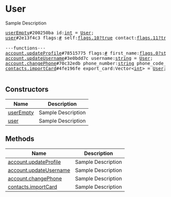 # User

Sample Description

<pre>
<a href="../constructor/userEmpty">userEmpty</a>#200250ba id:<a href="../type/int.md">int</a> = <a href="../type/User.md">User</a>;
<a href="../constructor/user">user</a>#2e13f4c3 flags:<a href="../type/#.md">#</a> self:<a href="../type/flags.10?true.md">flags.10?true</a> contact:<a href="../type/flags.11?true.md">flags.11?true</a> mutual_contact:<a href="../type/flags.12?true.md">flags.12?true</a> deleted:<a href="../type/flags.13?true.md">flags.13?true</a> bot:<a href="../type/flags.14?true.md">flags.14?true</a> bot_chat_history:<a href="../type/flags.15?true.md">flags.15?true</a> bot_nochats:<a href="../type/flags.16?true.md">flags.16?true</a> verified:<a href="../type/flags.17?true.md">flags.17?true</a> restricted:<a href="../type/flags.18?true.md">flags.18?true</a> min:<a href="../type/flags.20?true.md">flags.20?true</a> bot_inline_geo:<a href="../type/flags.21?true.md">flags.21?true</a> id:<a href="../type/int.md">int</a> access_hash:<a href="../type/flags.0?long.md">flags.0?long</a> first_name:<a href="../type/flags.1?string.md">flags.1?string</a> last_name:<a href="../type/flags.2?string.md">flags.2?string</a> username:<a href="../type/flags.3?string.md">flags.3?string</a> phone:<a href="../type/flags.4?string.md">flags.4?string</a> photo:<a href="../type/flags.5?UserProfilePhoto.md">flags.5?UserProfilePhoto</a> status:<a href="../type/flags.6?UserStatus.md">flags.6?UserStatus</a> bot_info_version:<a href="../type/flags.14?int.md">flags.14?int</a> restriction_reason:<a href="../type/flags.18?string.md">flags.18?string</a> bot_inline_placeholder:<a href="../type/flags.19?string.md">flags.19?string</a> lang_code:<a href="../type/flags.22?string.md">flags.22?string</a> = <a href="../type/User.md">User</a>;

---functions---
<a href="../method/account.updateProfile">account.updateProfile</a>#78515775 flags:<a href="../type/#.md">#</a> first_name:<a href="../type/flags.0?string.md">flags.0?string</a> last_name:<a href="../type/flags.1?string.md">flags.1?string</a> about:<a href="../type/flags.2?string.md">flags.2?string</a> = <a href="../type/User.md">User</a>;
<a href="../method/account.updateUsername">account.updateUsername</a>#3e0bdd7c username:<a href="../type/string.md">string</a> = <a href="../type/User.md">User</a>;
<a href="../method/account.changePhone">account.changePhone</a>#70c32edb phone_number:<a href="../type/string.md">string</a> phone_code_hash:<a href="../type/string.md">string</a> phone_code:<a href="../type/string.md">string</a> = <a href="../type/User.md">User</a>;
<a href="../method/contacts.importCard">contacts.importCard</a>#4fe196fe export_card:Vector&lt;<a href="../type/int.md">int</a>&gt; = <a href="../type/User.md">User</a>;

</pre>

## Constructors

| Name | Description |
|------|-------------|
| [userEmpty](../constructor/userEmpty.md) | Sample Description |
| [user](../constructor/user.md) | Sample Description |

## Methods

| Name | Description |
|------|-------------|
| [account.updateProfile](../method/account.updateProfile.md) | Sample Description |
| [account.updateUsername](../method/account.updateUsername.md) | Sample Description |
| [account.changePhone](../method/account.changePhone.md) | Sample Description |
| [contacts.importCard](../method/contacts.importCard.md) | Sample Description |
